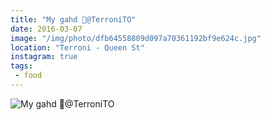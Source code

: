 ```yaml
---
title: "My gahd 🍕@TerroniTO"
date: 2016-03-07
image: "/img/photo/dfb64558809d097a70361192bf9e624c.jpg"
location: "Terroni - Queen St"
instagram: true
tags:
 - food
---
```


![My gahd 🍕@TerroniTO](/img/photo/dfb64558809d097a70361192bf9e624c.jpg)
